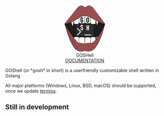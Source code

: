 <p align="center">
    <img width="128" alt="GOSH" src="./Gosh.png"><br />
    GOSHell<br />
    <a href="//rythenglyth.github.io/gosh/">DOCUMENTATION</a>
</p>
GOShell (or *gosh* in short) is a userfriendly customizable shell written in Golang

All major platforms (Windows, Linux, BSD, macOS) should be supported, once we update [termios](github.com/scrouthtv/termios).

## Still in development
